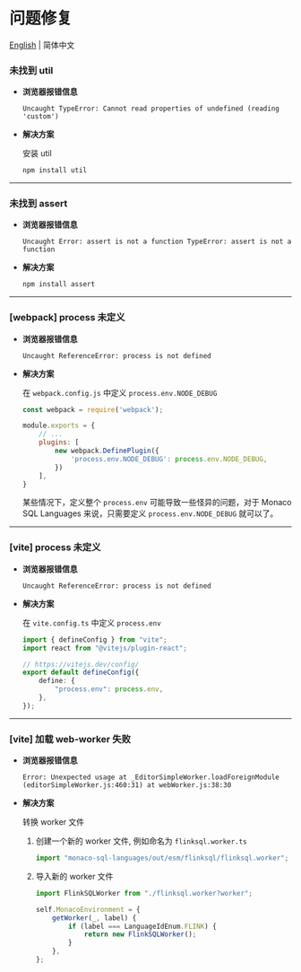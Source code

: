# 问题修复

[English](./problem-solving.md) | 简体中文

### 未找到 util

+ **浏览器报错信息**

	```log
	Uncaught TypeError: Cannot read properties of undefined (reading 'custom')
	```

+ **解决方案**

	安装 util

	```bash
	npm install util
	```

<hr/>

### 未找到 assert

+ **浏览器报错信息**

	```log
	Uncaught Error: assert is not a function TypeError: assert is not a function
	```

+ **解决方案**

	```bash
	npm install assert
	```

<hr/>

### [webpack] process 未定义

+ **浏览器报错信息**

	```log
	Uncaught ReferenceError: process is not defined
	```

+ **解决方案**

	在 `webpack.config.js` 中定义 `process.env.NODE_DEBUG`

	```javascript
	const webpack = require('webpack');

	module.exports = {
		// ...
		plugins: [
			new webpack.DefinePlugin({
				'process.env.NODE_DEBUG': process.env.NODE_DEBUG,
			})
		],
	}
	```

	某些情况下，定义整个 `process.env` 可能导致一些怪异的问题，对于 Monaco SQL Languages 来说，只需要定义 `process.env.NODE_DEBUG` 就可以了。

<hr>

### [vite] process 未定义

+  **浏览器报错信息**

	```log
	Uncaught ReferenceError: process is not defined
	```

+ **解决方案**

	在 `vite.config.ts` 中定义 `process.env`

	```typescript
	import { defineConfig } from "vite";
	import react from "@vitejs/plugin-react";

	// https://vitejs.dev/config/
	export default defineConfig({
		define: {
			"process.env": process.env,
		},
	});
	```

<hr>

### [vite] 加载 web-worker 失败

+ **浏览器报错信息**

	```log
	Error: Unexpected usage at _EditorSimpleWorker.loadForeignModule (editorSimpleWorker.js:460:31) at webWorker.js:38:30
	```

+ **解决方案**

	转换 worker 文件
	1. 创建一个新的 worker 文件, 例如命名为 `flinksql.worker.ts`

		```typescript
		import "monaco-sql-languages/out/esm/flinksql/flinksql.worker";
		```

	2. 导入新的 worker 文件

		```typescript
		import FlinkSQLWorker from "./flinksql.worker?worker";

		self.MonacoEnvironment = {
			getWorker(_, label) {
				if (label === LanguageIdEnum.FLINK) {
					return new FlinkSQLWorker();
				}
			},
		};
		```


